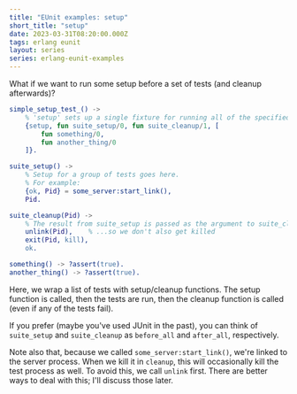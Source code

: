 ```yaml
---
title: "EUnit examples: setup"
short_title: "setup"
date: 2023-03-31T08:20:00.000Z
tags: erlang eunit
layout: series
series: erlang-eunit-examples
---
```


What if we want to run some setup before a set of tests (and cleanup afterwards)?

```erlang
simple_setup_test_() ->
    % 'setup' sets up a single fixture for running all of the specified tests.
    {setup, fun suite_setup/0, fun suite_cleanup/1, [
        fun something/0,
        fun another_thing/0
    ]}.

suite_setup() ->
    % Setup for a group of tests goes here.
    % For example:
    {ok, Pid} = some_server:start_link(),
    Pid.

suite_cleanup(Pid) ->
    % The result from suite_setup is passed as the argument to suite_cleanup.
    unlink(Pid),    % ...so we don't also get killed
    exit(Pid, kill),
    ok.

something() -> ?assert(true).
another_thing() -> ?assert(true).
```

Here, we wrap a list of tests with setup/cleanup functions. The setup function is called, then the tests are run,
then the cleanup function is called (even if any of the tests fail).

If you prefer (maybe you've used JUnit in the past), you can think of `suite_setup` and `suite_cleanup` as `before_all`
and `after_all`, respectively.

Note also that, because we called `some_server:start_link()`, we're linked to the server process. When we kill it in
`cleanup`, this will occasionally kill the test process as well. To avoid this, we call `unlink` first. There are better
ways to deal with this; I'll discuss those later.
